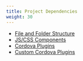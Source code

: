 ```yaml
---
title: Project Dependencies
weight: 30
---
```


- [File and Folder Structure](/en/products_guide/monaca_ide/dependencies/file_dir)
- [JS/CSS Components](/en/products_guide/monaca_ide/dependencies/components)
- [Cordova Plugins](/en/products_guide/monaca_ide/dependencies/cordova_plugin)
- [Custom Cordova Plugins](/en/products_guide/monaca_ide/dependencies/custom_cordova_plugin)
